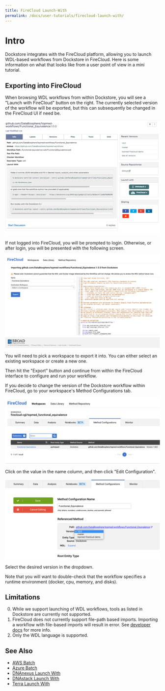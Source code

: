 ```yaml
---
title: FireCloud Launch-With
permalink: /docs/user-tutorials/firecloud-launch-with/
---
```

# Intro

Dockstore integrates with the FireCloud platform, allowing you to launch WDL-based workflows from Dockstore in FireCloud.  Here is some
information on what that looks like from a user point of view in a mini tutorial.

## Exporting into FireCloud

When browsing WDL workflows from within Dockstore, you will see a "Launch with FireCloud" button on the right. The currently selected
version of the workflow will be exported, but this can subsequently be changed in the FireCloud UI if need be.

![WDL workflow](/assets/images/docs/firecloud/firecloud_from_dockstore1.png)

If not logged into FireCloud, you will be prompted to login. Otherwise, or after login, you will be presented with the following screen. 

![WDL workflow import](/assets/images/docs/firecloud/firecloud_from_dockstore2.png)

You will need to pick a workspace to export it into. You can either select an existing workspace or create a new one.

Then hit the "Export" button and continue from within the FireCloud interface to configure and run your workflow.

If you decide to change the version of the Dockstore workflow within FireCloud, go to your workspace's Method Configurations tab.

![Method Configuration List](/assets/images/docs/firecloud/firecloud_workflows_2.png)

Click on the value in the name column, and then click "Edit Configuration".

![Method Configuration](/assets/images/docs/firecloud/firecloud_workflows_1.png)

Select the desired version in the dropdown.
 
Note that you will want to double-check that the workflow specifies a runtime environment (docker, cpu, memory,
and disks). 

## Limitations
0. While we support launching of WDL workflows, tools as listed in Dockstore are currently not supported.
0. FireCloud does not currently support file-path based imports.  Importing a workflow with file-based imports will result in error.  See [developer docs](/docs/publisher-tutorials/for-developers/#converting-file-path-based-imports-to-public-https-based-imports) for more info.
0. Only the WDL language is supported.

## See Also

* [AWS Batch](/docs/publisher-tutorials/aws-batch/)
* [Azure Batch](/docs/publisher-tutorials/azure-batch/)
* [DNAnexus Launch With](/docs/user-tutorials/dnanexus-launch-with/)
* [DNAstack Launch With](/docs/user-tutorials/dnastack-launch-with/)
* [Terra Launch With](/docs/user-tutorials/terra-launch-with/)
